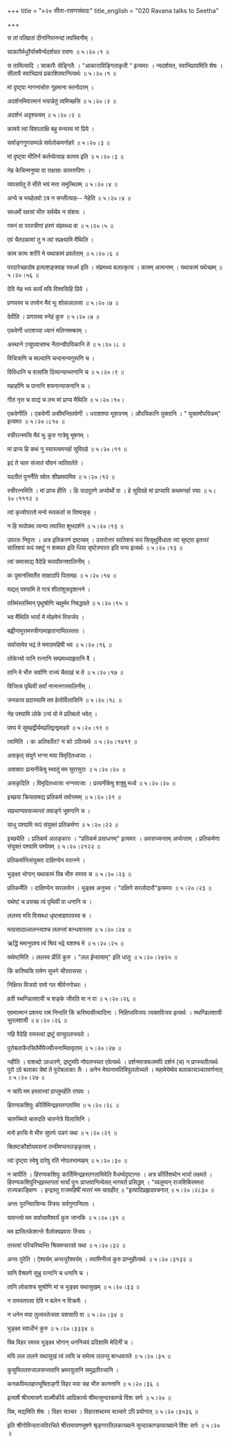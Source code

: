 +++
title = "०२० सीता-रावणसंवादः"
title_english = "020 Ravana talks to Seetha"

+++


स तां पतिव्रतां दीनांनिरानन्दां तपस्विनीम् ।  

साकारैर्मधुरैर्वाक्यैर्न्यदर्शयत रावणः  ॥  ५।२०।१ ॥   

स तामित्यादि । साकारैः सेङ्गितैः । "आकाराविङ्गिताकृती " इत्यमरः ।
न्यदर्शयत, स्वाभिप्रायमिति शेषः । सीतायै स्वाभिप्रायं
प्रकाशितवानित्यर्थः  ॥  ५।२०।१ ॥   

  

मां दृष्ट्वा नागनासोरु गूहमाना स्तनोदरम् ।  

अदर्शनमिवात्मानं भयान्नेतुं त्वमिच्छसि  ॥  ५।२०।२ ॥   

अदर्शनं अदृश्यत्वम्  ॥  ५।२०।२ ॥   

  

कामये त्वां विशालाक्षि बहु मन्यस्व मां प्रिये ।  

सर्वाङ्गगुणसम्पन्ने सर्वलोकमनोहरे  ॥  ५।२०।३ ॥   

मां दृष्ट्वा भीतिर्न कर्तव्येत्याह कामय इति  ॥  ५।२०।३ ॥   

  

नेह केचिन्मनुष्या वा राक्षसाः कामरुपिणः ।  

व्यपसर्पतु ते सीते भयं मत्तः समुत्थितम्  ॥  ५।२०।४ ॥   

अन्ये च भयहेतवो ऽत्र न सन्तीत्याह-- नेहेति  ॥  ५।२०।४ ॥   

  

स्वधर्मो रक्षसां भीरु सर्वथैव न संशयः ।  

गमनं वा परस्त्रीणां हरणं संप्रमथ्य वा  ॥  ५।२०।५ ॥   

एवं चैतदकामां तु न त्वां स्प्रक्ष्यामि मैथिलि ।  

काम कामः शरीरे मे यथाकामं प्रवर्तताम्  ॥  ५।२०।६ ॥   

परदारेच्छादोष इत्याशङ्क्याह स्वधर्म इति । संप्रमथ्य बलात्कृत्य । कामम्
अत्यन्तम् । यथाकामं यथेच्छम्  ॥  ५।२०।५६ ॥   

  

देवि नेह भयं कार्यं मयि विश्वसिहि प्रिये ।  

प्रणयस्व च तत्त्वेन मैवं भूः शोकलालसा  ॥  ५।२०।७ ॥   

देवीति । प्रणयस्व स्नेहं कुरु  ॥  ५।२०।७ ॥   

  

एकवेणी धराशय्या ध्यानं मलिनमम्बरम् ।  

अस्थाने ऽप्युपवासश्च नैतान्यौपयिकानि ते  ॥  ५।२०।८ ॥   

विचित्राणि च माल्यानि चन्दनान्यगुरूणि च ।  

विविधानि च वासांसि दिव्यान्याभरणानि च  ॥  ५।२०।९ ॥   

महार्हाणि च पानानि शयनान्यासनानि च ।  

गीतं नृत्त च वाद्यं च लभ मां प्राप्य मैथिलि  ॥  ५।२०।१०।  

एकवेणीति । एकवेणी असीमन्तितवेणी । धराशश्या भूशयनम् । औपयिकानि युक्तानि ।
" युक्तमौपयिकम्" इत्यमरः  ॥  ५।२०।८१० ॥   

  

स्त्रीरत्नमसि मैवं भूः कुरु गात्रेषु भूषणम् ।  

मां प्राप्य हि कथं नु स्यास्त्वमनर्हा सुविग्रहे  ॥  ५।२०।११ ॥   

इदं ते चारु संजातं यौवनं व्यतिवर्तते ।  

यदतीतं पुनर्नैति स्रोतः शीघ्रमपामिव  ॥  ५।२०।१२ ॥   

स्त्रीरत्नमिति । मां प्राप्य हीति । हिः पादपूरणे अप्योर्थो वा । हे
सुविग्रहे मां प्राप्यापि कथमनर्हा स्याः  ॥  ५।२०।१११२ ॥   

  

त्वां कृत्वोपरतो मन्ये रूपकर्ता स विश्वसृक् ।  

न हि रूपोपमा त्वन्या तवास्ति शुभदर्शने  ॥  ५।२०।१३ ॥   

उपरतः निवृत्तः । अत्र इतिकरणं द्रष्टव्यम् । उत्तरोत्तरं सातिशयं रूपं
सिसृक्षुर्विधाता त्वां सृष्ट्वा इतःपरं सातिशयं रूपं स्रष्टुं न शक्यत इति
धिया सृष्टेरुपरत इति मन्य इत्यर्थः  ॥  ५।२०।१३ ॥   

  

त्वां समासाद्य वैदेहि रूपयौवनशालिनीम् ।  

कः पुमानतिवर्तेत साक्षादपि पितामहः  ॥  ५।२०।१४ ॥   

यद्यत् पश्यामि ते गात्रं शीतांशुसदृशानने ।  

तस्मिंस्तस्मिन् पृथुश्रोणि चक्षुर्मम निबद्ध्यते  ॥  ५।२०।१५ ॥   

भव मैथिलि भार्या मे मोहमेनं विसर्जय ।  

बह्वीनामुत्तमस्त्रीणामाहृतानामितस्ततः ।  

सर्वासामेव भद्रं ते ममाग्रमहिषी भव  ॥  ५।२०।१६ ॥   

लोकेभ्यो यानि रत्नानि सम्प्रमथ्याहृतानि वै ।  

तानि मे भीरु सर्वाणि राज्यं चैतदहं च ते  ॥  ५।२०।१७ ॥   

विजित्य पृथिवीं सर्वां नानानगरमालिनीम् ।  

जनकाय प्रदास्यामि तव हेतोर्विलासिनि  ॥  ५।२०।१८ ॥   

नेह पश्यामि लोके ऽन्यं यो मे प्रतिबलो भवेत् ।  

पश्य मे सुमहद्वीर्यमप्रतिद्वन्द्वमाहवे  ॥  ५।२०।१९ ॥   

त्वामिति । कः अतिवर्तेत? न को ऽपीत्यर्थः  ॥  ५।२०।१४१९ ॥   

  

असकृत् संयुगे भग्ना मया विमृदितध्वजाः ।  

अशक्ताः प्रत्यनीकेषु स्थातुं मम सुरासुराः  ॥  ५।२०।२० ॥   

असकृदिति । विमृदितध्वजाः भग्नव्यजाः । प्रत्यनीकेषु शत्रुषु मध्ये  ॥ 
५।२०।२० ॥   

  

इच्छया क्रियतामद्य प्रतिकर्म तवोत्तमम्  ॥  ५।२०।२१ ॥   

सप्रभाण्यवसज्यन्तां तवाङ्गे भूषणानि च ।  

साधु पश्यामि रूपं संयुक्तं प्रतिकर्मणा  ॥  ५।२०।२२ ॥   

इच्छयेति । प्रतिकर्म अलङ्कारः । "प्रतिकर्म प्रसाधनम्" इत्यमरः ।
अवसज्यन्ताम् अर्प्यन्ताम् । प्रतिकर्मणा संयुक्तं पश्यामि पश्येयम्  ॥ 
५।२०।२१२२ ॥   

  

प्रतिकर्माभिसंयुक्ता दाक्षिण्येन वरानने ।  

भुङ्क्ष्व भोगान् यथाकामं पिब भीरु रमस्व च  ॥  ५।२०।२३ ॥   

प्रतिकर्मेति । दाक्षिण्येन सरलत्वेन । भुङ्क्ष्व अनुभव । "दक्षिणे
सरलोदारौ"इत्यमरः  ॥  ५।२०।२३ ॥   

  

यथेष्टं च प्रयच्छ त्वं पृथिवीं वा धनानि च ।  

ललस्व मयि विस्रब्धा धृष्टमाज्ञापयस्व च ।  

मत्प्रसादाल्ललन्त्याश्च ललन्तां बान्धवास्तव  ॥  ५।२०।२४ ॥   

ऋद्धिं ममानुपश्य त्वं श्रियं भद्रे यशश्च मे  ॥  ५।२०।२५ ॥   

यथेष्टमिति । ललस्व प्रीतिं कुरु । "लल ईप्सायाम्" इति धातुः  ॥ 
५।२०।२४२५ ॥   

  

किं करिष्यसि रामेण सुभगे चीरवाससा ।  

निक्षिप्त विजयो रामो गत श्रीर्वनगोचरः ।  

व्रती स्थण्डिलशायी च शङ्के जीवति वा न वा  ॥  ५।२०।२६ ॥   

एवमात्मानं प्रशस्य रामं निन्दति किं करिष्यसीत्यादिना । निक्षिप्तविजयः
त्यक्तविजय इत्यर्थः । स्थण्डिलशायी भूतलशायी  ॥  ४।२०।२६ ॥   

  

नहि वैदेहि रामस्त्वां द्रष्टुं वाप्युपलप्स्यते ।  

पुरोबलाकैरसितैर्मेघैर्ज्योत्स्नामिवावृताम्  ॥  ५।२०।२७ ॥   

नहीति । वाशब्दो ऽवधारणे, द्रष्टुमपि नोपलप्स्यत एवेत्यर्थः ।
दर्शनमात्रफलमपि दर्शनं (च) न प्राप्स्यतीत्यर्थः पुरो ऽग्रे बलाका येषां
ते पुरोबलाकाः तैः । अनेन मेघानामतिविपुलतोच्यते । महामेघेष्वेव
बलाकासञ्चारवर्णनात्  ॥  ५।२०।२७ ॥   

  

न चापि मम हस्तात्त्वां प्राप्तुमर्हति राघवः ।  

हिरण्यकशिपुः कीर्तिमिन्द्रहस्तगतामिव  ॥  ५।२०।२८ ॥   

चारुस्मिते चारुदति चारुनेत्रे विलासिनि ।  

मनो हरसि मे भीरु सुपर्णः पन्नगं यथा  ॥  ५।२०।२९ ॥   

क्लिष्टकौशोयवसनां तन्वीमप्यनलङ्कृताम् ।  

त्वां दृष्ट्वा स्वेषु दारेषु रतिं नोपलभाम्यहम्  ॥  ५।२०।३० ॥   

न चापीति । हिरण्यकशिपुः कार्तिमिन्द्रहस्तगतामिवेति वैधर्म्यदृष्टान्तः ।
अत्र कीर्तिशब्देन भार्या लक्ष्यते । हिरण्यकशिपुरिन्द्रहस्तगतां भार्यां
पुनः प्राप्तवानित्येतत् भागवते प्रसिद्धम् । "व्यलुम्पन् राजशिबिरममरा
राज्यकाङ्क्षिणः । इन्द्रस्तु राजमहिषीं मातरं मम चाग्रहीत्
 ॥ "इत्यादिप्रह्लादवचनात् ॥  ५।२०।२८३०  ॥   

  

अन्तः पुरनिवासिन्यः स्त्रियः सर्वगुणान्विताः ।  

यावन्त्यो मम सर्वासामैश्वर्यं कुरु जानकि  ॥  ५।२०।३१ ॥   

मम ह्यसितकेशान्ते त्रैलोक्यप्रवराः स्त्रियः ।  

तास्त्वां परिचरिष्यन्ति श्रियमप्सरसो यथा  ॥  ५।२०।३२ ॥   

अन्तः पुरेति । ऐश्वर्यम् अन्तःपुरैश्वर्यम् । स्वामिनीत्वं कुरु
प्राप्नुहीत्यर्थः  ॥  ५।२०।३१३२ ॥   

  

यानि वैश्रवणे सुभ्रु रत्नानि च धनानि च ।  

तानि लोकांश्च सुश्रोणि मां च भुङ्क्ष्व यथासुखम्  ॥  ५।२०।३३ ॥   

न रामस्तपसा देवि न बलेन न विक्रमैः ।  

न धनेन मया तुल्यस्तेजसा यशसापि वा  ॥  ५।२०।३४ ॥   

भुङ्क्ष्व स्वाधीनं कुरु  ॥  ५।२०।३३३४ ॥   

  

पिब विहर रमस्व भुङ्क्ष्व भोगान् धननिचयं प्रदिशामि मेदिनीं च ।  

मयि लल ललने यथासुखं त्वं त्वयि च समेत्य ललन्तु बान्धवास्ते  ॥ 
५।२०।३५ ॥   

कुसुमिततरुजालसन्ततानि भ्रमरयुतानि समुद्रतीरजानि ।  

कनकविमलहारभूषिताङ्गी विहर मया सह भीरु काननानि  ॥  ५।२०।३६ ॥   

इत्यार्षे श्रीरामायणे वाल्मीकीये आदिकाव्ये श्रीमत्सुन्दरकाण्डे विंशः
सर्गः  ॥  ५।२० ॥   

पिब, मद्यमिति शेषः । विहर सञ्चर । विहारशब्दस्य सञ्चारे ऽपि प्रयोगात्  ॥ 
५।२०।३५३६ ॥   

इति श्रीगोविन्दराजविरचिते श्रीरामायणभूषणे श्रृङ्गारतिलकाख्याने
सुन्दरकाण्डव्याख्याने विंशः सर्गः  ॥  ५।२० ॥   



